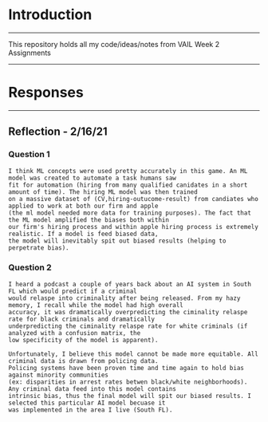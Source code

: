 # Introduction
___
This repository holds all my code/ideas/notes from VAIL Week 2 Assignments
___
# Responses
___
## Reflection - 2/16/21

### Question 1
    I think ML concepts were used pretty accurately in this game. An ML model was created to automate a task humans saw 
    fit for automation (hiring from many qualified canidates in a short amount of time). The hiring ML model was then trained
    on a massive dataset of (CV,hiring-outucome-result) from candiates who applied to work at both our firm and apple
    (the ml model needed more data for training purposes). The fact that the ML model amplified the biases both within 
    our firm's hiring process and within apple hiring process is extremely realistic. If a model is feed biased data,
    the model will inevitably spit out biased results (helping to perpetrate bias).

### Question 2
    I heard a podcast a couple of years back about an AI system in South FL which would predict if a criminal 
    would relaspe into criminality after being released. From my hazy memory, I recall while the model had high overall
    accuracy, it was dramatically overpredicting the ciminality relaspe rate for black criminals and dramatically 
    underpredicting the ciminality relaspe rate for white criminals (if analyzed with a confusion matrix, the 
    low specificity of the model is apparent).

    Unfortunately, I believe this model cannot be made more equitable. All criminal data is drawn from policing data. 
    Policing systems have been proven time and time again to hold bias against minority communities 
    (ex: disparities in arrest rates betwen black/white neighborhoods). Any criminal data feed into this model contains 
    intrinsic bias, thus the final model will spit our biased results. I selected this particular AI model becuase it
    was implemented in the area I live (South FL).
    
    

